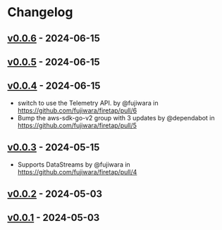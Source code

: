 # Changelog

## [v0.0.6](https://github.com/fujiwara/firetap/compare/v0.0.5...v0.0.6) - 2024-06-15

## [v0.0.5](https://github.com/fujiwara/firetap/compare/v0.0.4...v0.0.5) - 2024-06-15

## [v0.0.4](https://github.com/fujiwara/firetap/compare/v0.0.3...v0.0.4) - 2024-06-15
- switch to use the Telemetry API. by @fujiwara in https://github.com/fujiwara/firetap/pull/6
- Bump the aws-sdk-go-v2 group with 3 updates by @dependabot in https://github.com/fujiwara/firetap/pull/5

## [v0.0.3](https://github.com/fujiwara/firetap/compare/v0.0.2...v0.0.3) - 2024-05-15
- Supports DataStreams by @fujiwara in https://github.com/fujiwara/firetap/pull/4

## [v0.0.2](https://github.com/fujiwara/firetap/compare/v0.0.1...v0.0.2) - 2024-05-03

## [v0.0.1](https://github.com/fujiwara/firetap/commits/v0.0.1) - 2024-05-03
